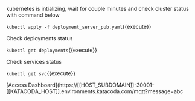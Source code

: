 
kubernetes is intializing, wait for couple minutes and check cluster status with command below

`kubectl apply -f deployment_server_pub.yaml`{{execute}}

Check deployments status

`kubectl get deployments`{{execute}}

Check services status

`kubectl get svc`{{execute}}

[Access Dashboard](https://[[HOST_SUBDOMAIN]]-30001-[[KATACODA_HOST]].environments.katacoda.com/mqtt?message=abc